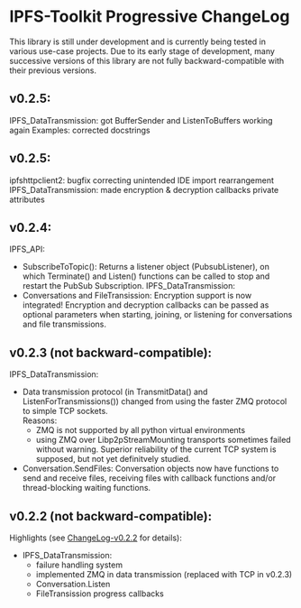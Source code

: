 # IPFS-Toolkit Progressive ChangeLog 
This library is still under development and is currently being tested in various use-case projects. Due to its early stage of development, many successive versions of this library are not fully backward-compatible with their previous versions.

## v0.2.5:
IPFS_DataTransmission: got BufferSender and ListenToBuffers working again
Examples: corrected docstrings

## v0.2.5:
ipfshttpclient2: bugfix correcting unintended IDE import rearrangement
IPFS_DataTransmission: made encryption & decryption callbacks private attributes 

## v0.2.4:
IPFS_API:
  - SubscribeToTopic(): Returns a listener object (PubsubListener), on which Terminate() and Listen() functions can be called to stop and restart the PubSub Subscription.
IPFS_DataTransmission:
  - Conversations and FileTransission: Encryption support is now integrated! Encryption and decryption callbacks can be passed as optional parameters when starting, joining, or listening for conversations and file transmissions.
## v0.2.3 (not backward-compatible):
IPFS_DataTransmission:
  - Data transmission protocol (in TransmitData() and ListenForTransmissions()) changed from using the faster ZMQ protocol to simple TCP sockets.  
  Reasons:
    - ZMQ is not supported by all python virtual environments
    - using ZMQ over Libp2pStreamMounting transports sometimes failed without warning. Superior reliability of the current TCP system is supposed, but not yet definitvely studied.
  - Conversation.SendFiles: Conversation objects now have functions to send and receive files, receiving files with callback functions and/or thread-blocking waiting functions.

## v0.2.2 (not backward-compatible):
Highlights (see [ChangeLog-v0.2.2](./ChangeLog-v0.2.2.md) for details):
  - IPFS_DataTransmission:
    - failure handling system
    - implemented ZMQ in data transmission (replaced with TCP in v0.2.3)
    - Conversation.Listen
    - FileTransission progress callbacks